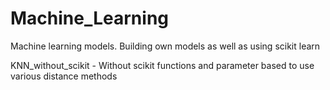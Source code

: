 # Machine_Learning
Machine learning models. Building own models as well as using scikit learn

KNN_without_scikit - Without scikit functions and parameter based to use various distance methods

